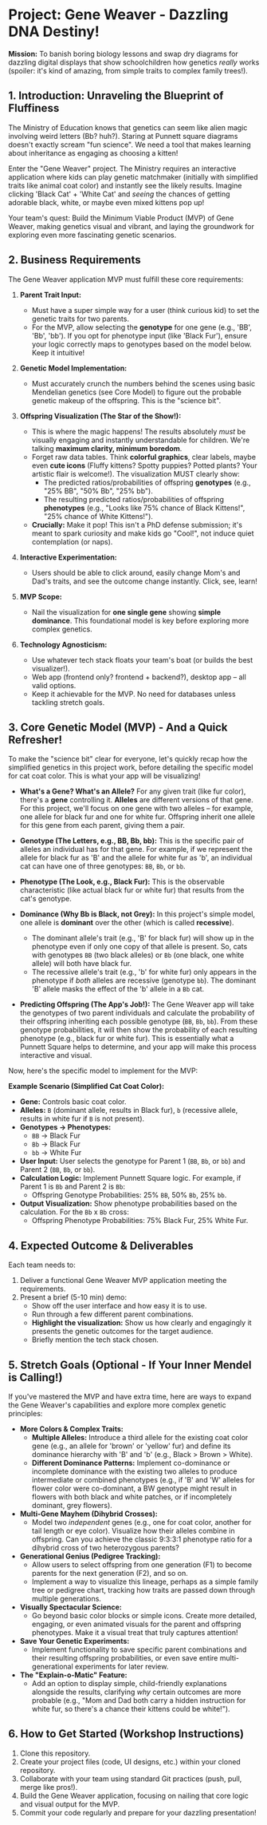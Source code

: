 # Project: Gene Weaver - Dazzling DNA Destiny!

**Mission:** To banish boring biology lessons and swap dry diagrams for dazzling digital displays that show schoolchildren how genetics *really* works (spoiler: it's kind of amazing, from simple traits to complex family trees!).

## 1. Introduction: Unraveling the Blueprint of Fluffiness

The Ministry of Education knows that genetics can seem like alien magic involving weird letters (Bb? huh?). Staring at Punnett square diagrams doesn't exactly scream "fun science". We need a tool that makes learning about inheritance as engaging as choosing a kitten!

Enter the "Gene Weaver" project. The Ministry requires an interactive application where kids can play genetic matchmaker (initially with simplified traits like animal coat color) and instantly see the likely results. Imagine clicking 'Black Cat' + 'White Cat' and *seeing* the chances of getting adorable black, white, or maybe even mixed kittens pop up!

Your team's quest: Build the Minimum Viable Product (MVP) of Gene Weaver, making genetics visual and vibrant, and laying the groundwork for exploring even more fascinating genetic scenarios.

## 2. Business Requirements

The Gene Weaver application MVP must fulfill these core requirements:

1.  **Parent Trait Input:**
    * Must have a super simple way for a user (think curious kid) to set the genetic traits for two parents.
    * For the MVP, allow selecting the **genotype** for one gene (e.g., 'BB', 'Bb', 'bb'). If you opt for phenotype input (like 'Black Fur'), ensure your logic correctly maps to genotypes based on the model below. Keep it intuitive!

2.  **Genetic Model Implementation:**
    * Must accurately crunch the numbers behind the scenes using basic Mendelian genetics (see Core Model) to figure out the probable genetic makeup of the offspring. This is the "science bit".

3.  **Offspring Visualization (The Star of the Show!):**
    * This is where the magic happens! The results absolutely *must* be visually engaging and instantly understandable for children. We're talking **maximum clarity, minimum boredom**.
    * Forget raw data tables. Think **colorful graphics**, clear labels, maybe even **cute icons** (Fluffy kittens? Spotty puppies? Potted plants? Your artistic flair is welcome!). The visualization MUST clearly show:
        * The predicted ratios/probabilities of offspring **genotypes** (e.g., "25% BB", "50% Bb", "25% bb").
        * The resulting predicted ratios/probabilities of offspring **phenotypes** (e.g., "Looks like 75% chance of Black Kittens!", "25% chance of White Kittens!").
    * **Crucially:** Make it pop! This isn't a PhD defense submission; it's meant to spark curiosity and make kids go "Cool!", not induce quiet contemplation (or naps).

4.  **Interactive Experimentation:**
    * Users should be able to click around, easily change Mom's and Dad's traits, and see the outcome change instantly. Click, see, learn!

5.  **MVP Scope:**
    * Nail the visualization for **one single gene** showing **simple dominance**. This foundational model is key before exploring more complex genetics.

6.  **Technology Agnosticism:**
    * Use whatever tech stack floats your team's boat (or builds the best visualizer!).
    * Web app (frontend only? frontend + backend?), desktop app – all valid options.
    * Keep it achievable for the MVP. No need for databases unless tackling stretch goals.

## 3. Core Genetic Model (MVP) - And a Quick Refresher!

To make the "science bit" clear for everyone, let's quickly recap how the simplified genetics in this project work, before detailing the specific model for cat coat color. This is what your app will be visualizing!

* **What's a Gene? What's an Allele?** For any given trait (like fur color), there's a **gene** controlling it. **Alleles** are different versions of that gene. For this project, we'll focus on one gene with two alleles – for example, one allele for black fur and one for white fur. Offspring inherit one allele for this gene from each parent, giving them a pair.

* **Genotype (The Letters, e.g., BB, Bb, bb):** This is the specific pair of alleles an individual has for that gene. For example, if we represent the allele for black fur as 'B' and the allele for white fur as 'b', an individual cat can have one of three genotypes: `BB`, `Bb`, or `bb`.

* **Phenotype (The Look, e.g., Black Fur):** This is the observable characteristic (like actual black fur or white fur) that results from the cat's genotype.

* **Dominance (Why Bb is Black, not Grey):** In this project's simple model, one allele is **dominant** over the other (which is called **recessive**).
    * The dominant allele's trait (e.g., 'B' for black fur) will show up in the phenotype even if only one copy of that allele is present. So, cats with genotypes `BB` (two black alleles) or `Bb` (one black, one white allele) will both have black fur.
    * The recessive allele's trait (e.g., 'b' for white fur) only appears in the phenotype if *both* alleles are recessive (genotype `bb`). The dominant 'B' allele masks the effect of the 'b' allele in a `Bb` cat.

* **Predicting Offspring (The App's Job!):** The Gene Weaver app will take the genotypes of two parent individuals and calculate the probability of their offspring inheriting each possible genotype (`BB`, `Bb`, `bb`). From these genotype probabilities, it will then show the probability of each resulting phenotype (e.g., black fur or white fur). This is essentially what a Punnett Square helps to determine, and your app will make this process interactive and visual.

Now, here's the specific model to implement for the MVP:

**Example Scenario (Simplified Cat Coat Color):**

* **Gene:** Controls basic coat color.
* **Alleles:** `B` (dominant allele, results in Black fur), `b` (recessive allele, results in white fur if `B` is not present).
* **Genotypes -> Phenotypes:**
    * `BB` -> Black Fur
    * `Bb` -> Black Fur
    * `bb` -> White Fur
* **User Input:** User selects the genotype for Parent 1 (`BB`, `Bb`, or `bb`) and Parent 2 (`BB`, `Bb`, or `bb`).
* **Calculation Logic:** Implement Punnett Square logic. For example, if Parent 1 is `Bb` and Parent 2 is `Bb`:
    * Offspring Genotype Probabilities: 25% `BB`, 50% `Bb`, 25% `bb`.
* **Output Visualization:** Show phenotype probabilities based on the calculation. For the `Bb` x `Bb` cross:
    * Offspring Phenotype Probabilities: 75% Black Fur, 25% White Fur.

## 4. Expected Outcome & Deliverables

Each team needs to:

1.  Deliver a functional Gene Weaver MVP application meeting the requirements.
2.  Present a brief (5-10 min) demo:
    * Show off the user interface and how easy it is to use.
    * Run through a few different parent combinations.
    * **Highlight the visualization:** Show us how clearly and engagingly it presents the genetic outcomes for the target audience.
    * Briefly mention the tech stack chosen.

## 5. Stretch Goals (Optional - If Your Inner Mendel is Calling!)

If you've mastered the MVP and have extra time, here are ways to expand the Gene Weaver's capabilities and explore more complex genetic principles:

* **More Colors & Complex Traits:**
    * **Multiple Alleles:** Introduce a third allele for the existing coat color gene (e.g., an allele for 'brown' or 'yellow' fur) and define its dominance hierarchy with 'B' and 'b' (e.g., Black > Brown > White).
    * **Different Dominance Patterns:** Implement co-dominance or incomplete dominance with the existing two alleles to produce intermediate or combined phenotypes (e.g., if 'B' and 'W' alleles for flower color were co-dominant, a BW genotype might result in flowers with both black and white patches, or if incompletely dominant, grey flowers).
* **Multi-Gene Mayhem (Dihybrid Crosses):**
    * Model two *independent* genes (e.g., one for coat color, another for tail length or eye color). Visualize how their alleles combine in offspring. Can you achieve the classic 9:3:3:1 phenotype ratio for a dihybrid cross of two heterozygous parents?
* **Generational Genius (Pedigree Tracking):**
    * Allow users to select offspring from one generation (F1) to become parents for the next generation (F2), and so on.
    * Implement a way to visualize this lineage, perhaps as a simple family tree or pedigree chart, tracking how traits are passed down through multiple generations.
* **Visually Spectacular Science:**
    * Go beyond basic color blocks or simple icons. Create more detailed, engaging, or even animated visuals for the parent and offspring phenotypes. Make it a visual treat that truly captures attention!
* **Save Your Genetic Experiments:**
    * Implement functionality to save specific parent combinations and their resulting offspring probabilities, or even save entire multi-generational experiments for later review.
* **The "Explain-o-Matic" Feature:**
    * Add an option to display simple, child-friendly explanations alongside the results, clarifying *why* certain outcomes are more probable (e.g., "Mom and Dad both carry a hidden instruction for white fur, so there's a chance their kittens could be white!").

## 6. How to Get Started (Workshop Instructions)

1.  Clone this repository.
2.  Create your project files (code, UI designs, etc.) within your cloned repository.
3.  Collaborate with your team using standard Git practices (push, pull, merge like pros!).
4.  Build the Gene Weaver application, focusing on nailing that core logic and visual output for the MVP.
5.  Commit your code regularly and prepare for your dazzling presentation!